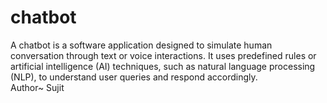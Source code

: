 # chatbot
A chatbot is a software application designed to simulate human conversation through text or voice interactions. It uses predefined rules or artificial intelligence (AI) techniques, such as natural language processing (NLP), to understand user queries and respond accordingly. <br>
Author~ Sujit
